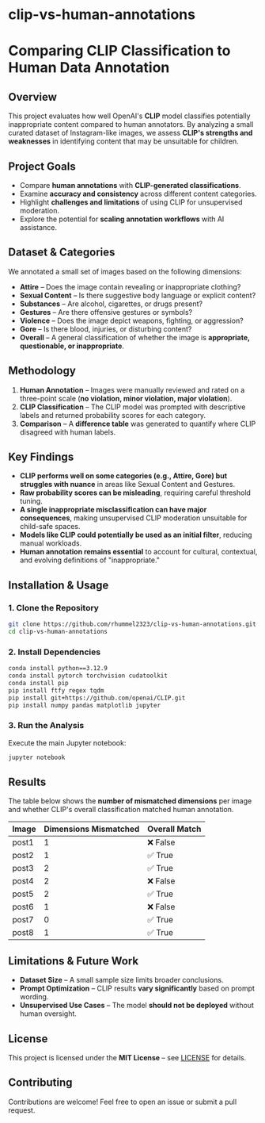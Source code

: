 # clip-vs-human-annotations
# **Comparing CLIP Classification to Human Data Annotation**

## **Overview**
This project evaluates how well OpenAI's **CLIP** model classifies potentially inappropriate content compared to human annotators. By analyzing a small curated dataset of Instagram-like images, we assess **CLIP's strengths and weaknesses** in identifying content that may be unsuitable for children.

## **Project Goals**
- Compare **human annotations** with **CLIP-generated classifications**.
- Examine **accuracy and consistency** across different content categories.
- Highlight **challenges and limitations** of using CLIP for unsupervised moderation.
- Explore the potential for **scaling annotation workflows** with AI assistance.

## **Dataset & Categories**
We annotated a small set of images based on the following dimensions:
- **Attire** – Does the image contain revealing or inappropriate clothing?
- **Sexual Content** – Is there suggestive body language or explicit content?
- **Substances** – Are alcohol, cigarettes, or drugs present?
- **Gestures** – Are there offensive gestures or symbols?
- **Violence** – Does the image depict weapons, fighting, or aggression?
- **Gore** – Is there blood, injuries, or disturbing content?
- **Overall** – A general classification of whether the image is **appropriate, questionable, or inappropriate**.

## **Methodology**
1. **Human Annotation** – Images were manually reviewed and rated on a three-point scale (**no violation, minor violation, major violation**).
2. **CLIP Classification** – The CLIP model was prompted with descriptive labels and returned probability scores for each category.
3. **Comparison** – A **difference table** was generated to quantify where CLIP disagreed with human labels.

## **Key Findings**
- **CLIP performs well on some categories (e.g., Attire, Gore) but struggles with nuance** in areas like Sexual Content and Gestures.
- **Raw probability scores can be misleading**, requiring careful threshold tuning.
- **A single inappropriate misclassification can have major consequences**, making unsupervised CLIP moderation unsuitable for child-safe spaces.
- **Models like CLIP could potentially be used as an initial filter**, reducing manual workloads. 
- **Human annotation remains essential** to account for cultural, contextual, and evolving definitions of "inappropriate."

## **Installation & Usage**
### **1. Clone the Repository**
```bash
git clone https://github.com/rhummel2323/clip-vs-human-annotations.git
cd clip-vs-human-annotations
```
### **2. Install Dependencies**
```bash
conda install python==3.12.9
conda install pytorch torchvision cudatoolkit
conda install pip
pip install ftfy regex tqdm
pip install git+https://github.com/openai/CLIP.git
pip install numpy pandas matplotlib jupyter
```
### **3. Run the Analysis**
Execute the main Jupyter notebook:
```bash
jupyter notebook
```

## **Results**
The table below shows the **number of mismatched dimensions** per image and whether CLIP's overall classification matched human annotation.

| Image  | Dimensions Mismatched | Overall Match |
|--------|----------------------|--------------|
| post1  | 1                    | ❌ False    |
| post2  | 1                    | ✅ True     |
| post3  | 2                    | ✅ True     |
| post4  | 2                    | ❌ False    |
| post5  | 2                    | ✅ True     |
| post6  | 1                    | ❌ False    |
| post7  | 0                    | ✅ True     |
| post8  | 1                    | ✅ True     |

## **Limitations & Future Work**
- **Dataset Size** – A small sample size limits broader conclusions.
- **Prompt Optimization** – CLIP results **vary significantly** based on prompt wording.
- **Unsupervised Use Cases** – The model **should not be deployed** without human oversight.

## **License**
This project is licensed under the **MIT License** – see [LICENSE](LICENSE) for details.

## **Contributing**
Contributions are welcome! Feel free to open an issue or submit a pull request.

